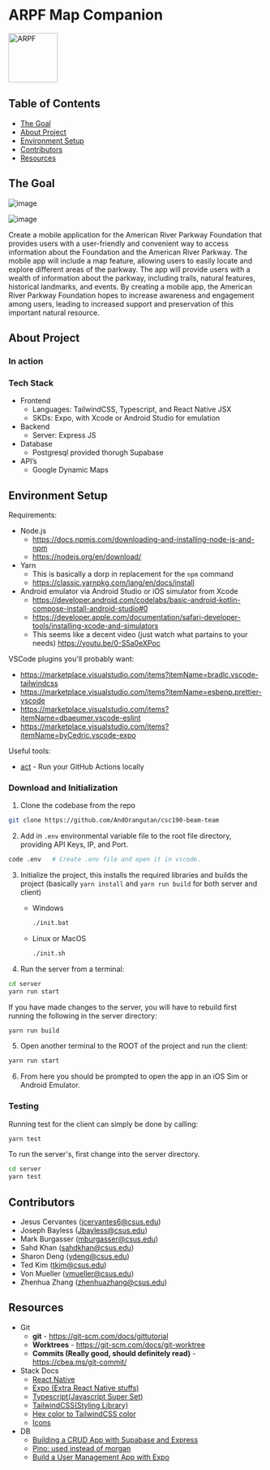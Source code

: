 # ARPF Map Companion

<img width="97" alt="ARPF" src="https://user-images.githubusercontent.com/47950270/236599808-ab46ce50-ef80-4d7e-ba1e-a92d97f6ee00.png">

## Table of Contents

- [The Goal](#the-goal)
- [About Project](#about-project)
- [Environment Setup](#environment-setup)
- [Contributors](#contributors)
- [Resources](#resources)

## The Goal
![image](https://github.com/AndOrangutan/csc190-beam-team/assets/40435989/85e31448-2f54-4cdf-a1fe-477f5fa351aa)

![image](https://github.com/AndOrangutan/csc190-beam-team/assets/40435989/b73ac7a8-eb80-4371-8d2e-7da0a613cd6e)


Create a mobile application for the American River Parkway Foundation
that provides users with a user-friendly and convenient way to access information about the
Foundation and the American River Parkway. The mobile app will include a map feature,
allowing users to easily locate and explore different areas of the parkway. The app will provide
users with a wealth of information about the parkway, including trails, natural features, historical
landmarks, and events. By creating a mobile app, the American River Parkway Foundation
hopes to increase awareness and engagement among users, leading to increased support and
preservation of this important natural resource.

## About Project

### In action



### Tech Stack

- Frontend
    - Languages: TailwindCSS, Typescript, and React Native JSX
    - SKDs: Expo, with Xcode or Android Studio for emulation 
- Backend
    - Server: Express JS
- Database 
    - Postgresql provided thorugh Supabase
- API’s 
    - Google Dynamic Maps

## Environment Setup

Requirements:

- Node.js
    - https://docs.npmjs.com/downloading-and-installing-node-js-and-npm
    - https://nodejs.org/en/download/
- Yarn
    - This is basically a dorp in replacement for the `npm` command
    - https://classic.yarnpkg.com/lang/en/docs/install
- Android emulator via Android Studio or iOS simulator from Xcode
    - https://developer.android.com/codelabs/basic-android-kotlin-compose-install-android-studio#0
    - https://developer.apple.com/documentation/safari-developer-tools/installing-xcode-and-simulators
    - This seems like a decent video (just watch what partains to your needs) https://youtu.be/0-S5a0eXPoc

VSCode plugins you'll probably want:

- https://marketplace.visualstudio.com/items?itemName=bradlc.vscode-tailwindcss
- https://marketplace.visualstudio.com/items?itemName=esbenp.prettier-vscode
- https://marketplace.visualstudio.com/items?itemName=dbaeumer.vscode-eslint
- https://marketplace.visualstudio.com/items?itemName=byCedric.vscode-expo

Useful tools:

- [act](https://github.com/nektos/act) - Run your GitHub Actions locally


### Download and Initialization

1. Clone the codebase from the repo

```bash
git clone https://github.com/AndOrangutan/csc190-beam-team
```

2. Add in `.env` environmental variable file to the root file directory, providing API Keys, IP, and Port.

```bash
code .env   # Create .env file and open it in vscode.
```

3. Initialize the project, this installs the required libraries and builds the project (basically `yarn install` and `yarn run build` for both server and 
client)
    - Windows
        ```bash
        ./init.bat
        ```

    - Linux or MacOS
        ```bash
        ./init.sh
        ```

4. Run the server from a terminal:

```bash
cd server
yarn run start
```

If you have made changes to the server, you will have to rebuild first running the following in the server directory:

```bash
yarn run build
```

5. Open another terminal to the ROOT of the project and run the client:

```bash
yarn run start
```

6. From here you should be prompted to open the app in an iOS Sim or Android Emulator.


### Testing

Running test for the client can simply be done by calling:

```bash
yarn test
```

To run the server's, first change into the server directory.

```bash
cd server
yarn test
```


## Contributors

- Jesus Cervantes (jcervantes6@csus.edu)
- Joseph Bayless (Jbayless@csus.edu)
- Mark Burgasser (mburgasser@csus.edu)
- Sahd Khan (sahdkhan@csus.edu)
- Sharon Deng (ydeng@csus.edu)
- Ted Kim (tkim@csus.edu)
- Von Mueller (vmueller@csus.edu)
- Zhenhua Zhang (zhenhuazhang@csus.edu)

## Resources

- Git
    - **git** - https://git-scm.com/docs/gittutorial
    - **Worktrees** - https://git-scm.com/docs/git-worktree
    - **Commits (Really good, should definitely read)** - https://cbea.ms/git-commit/
- Stack Docs
    - [React Native](https://reactnative.dev/docs/components-and-apis)
    - [Expo (Extra React Native stuffs)](https://docs.expo.dev/)
    - [Typescript(Javascript Super Set)](https://www.typescriptlang.org/docs/)
    - [TailwindCSS(Styling Library)](https://tailwindcss.com/docs/installation)
    - [Hex color to TailwindCSS color](https://tailwind-color-finder.vercel.app/)
    - [Icons](https://oblador.github.io/react-native-vector-icons/)
- DB
    - [Building a CRUD App with Supabase and Express](https://medium.com/@heshramsis/building-a-crud-app-with-supabase-and-express-a-step-by-step-guide-for-junior-developers-81456b850910)
    - [Pino: used instead of morgan](https://github.com/pinojs/pino)
    - [Build a User Management App with Expo](https://supabase.com/docs/guides/getting-started/tutorials/with-expo)


